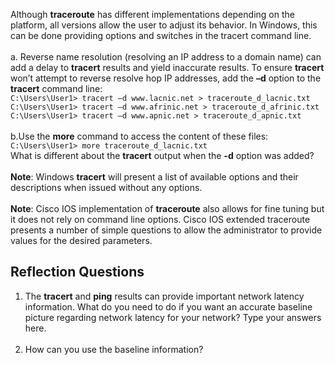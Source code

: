 Although **traceroute** has different implementations depending on the platform, all versions allow the user to adjust its behavior. In Windows, this can be done providing options and switches in the tracert command line.<br><br>
a. Reverse name resolution (resolving an IP address to a domain name) can add a delay to **tracert** results and yield inaccurate results. To ensure **tracert** won’t attempt to reverse resolve hop IP addresses, add the **–d** option to the **tracert** command line:<br>
`C:\Users\User1> tracert –d www.lacnic.net > traceroute_d_lacnic.txt`<br>
`C:\Users\User1> tracert –d www.afrinic.net > traceroute_d_afrinic.txt`<br>
`C:\Users\User1> tracert –d www.apnic.net > traceroute_d_apnic.txt`<br><br>
b.Use the **more** command to access the content of these files:<br>
`C:\Users\User1> more traceroute_d_lacnic.txt`<br>
What is different about the **tracert** output when the **-d** option was added?<br><br>
**Note**: Windows **tracert** will present a list of available options and their descriptions when issued without any options.<br><br>
**Note**: Cisco IOS implementation of **traceroute** also allows for fine tuning but it does not rely on command line options. Cisco IOS extended traceroute presents a number of simple questions to allow the administrator to provide values for the desired parameters.

## Reflection Questions
1. The **tracert** and **ping** results can provide important network latency information. What do you need to do if you want an accurate baseline picture regarding network latency for your network? Type your answers here.<br><br>
2. How can you use the baseline information? 
